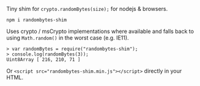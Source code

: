 Tiny shim for `crypto.randomBytes(size);` for nodejs & browsers.

`npm i randombytes-shim`

Uses crypto / msCrypto implementations where available and falls back to using `Math.random()` in the worst case (e.g. IE11).

	> var randomBytes = require("randombytes-shim");
	> console.log(randomBytes(3));
	Uint8Array [ 216, 210, 71 ]

Or `<script src="randombytes-shim.min.js"></script>` directly in your HTML.
